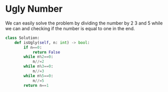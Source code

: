 # Ugly Number
We can easily solve the problem by dividing the number by 2 3 and 5 while we can and checking if the number is equal to one in the end.
```python
class Solution:
    def isUgly(self, n: int) -> bool:
        if n==0:
            return False
        while n%2==0:
            n//=2
        while n%3==0:
            n//=3
        while n%5==0:
            n//=5
        return n==1
```

